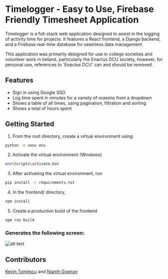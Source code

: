 # Timelogger - Easy to Use, Firebase Friendly Timesheet Application

Timelogger is a full-stack web application designed to assist in the logging of activity time for projects. It features a React frontend, a Django backend, and a Firebase real-time database for seamless data management.

This application was primarily designed for use in college societies and volunteer work in Ireland, particularly the Enactus DCU society, however, for personal use, references to 'Enactus DCU' can and should be removed.

## Features

- Sign in using Google SSO
- Log time spent in minutes for a variety of reasons from a dropdown
- Shows a table of all times, using pagination, filtration and sorting
- Shows a total of hours spent

## Getting Started

1. From the root directory, create a virtual environment using

```bash
python -m venv env
```

2. Activate the virtual environment (Windows)

```bash
env\Scripts\activate.bat
```

3. After activating the virtual environment, run

```bash
pip install -r requirements.txt
```

4. In the frontend/ directory,

```bash
npm install
```

5. Create a production build of the frontend

```bash
npm run build
```

### Generates the following screen:

![alt text](https://i.imgur.com/EWWKDRo.png)

## Contributors

[Kevin Tomescu](https://github.com/kmanjt) and [Niamh Gowran](https://github.com/ngowran)
